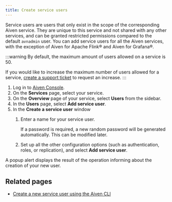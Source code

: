 ```yaml
---
title: Create service users
---
```


Service users are users that only exist in the scope of the
corresponding Aiven service. They are unique to this service and not
shared with any other services, and can be granted restricted
permissions compared to the default `avnadmin` user. You can add service
users for all the Aiven services, with the exception of Aiven for Apache
Flink® and Aiven for Grafana®.

:::warning
By default, the maximum amount of users allowed on a service is 50.

If you would like to increase the maximum number of users allowed for a
service,
[create a support ticket](/docs/platform/howto/project-support-center) to request an increase.
:::

1.  Log in to [Aiven Console](https://console.aiven.io/).
1.  On the **Services** page, select your service.
1.  On the **Overview** page of your service, select **Users** from the
    sidebar.
1.  In the **Users** page, select **Add service user**.
1.  In the **Create a service user** window
    1.  Enter a name for your service user.

        If a password is required, a new random password will be
        generated automatically. This can be modified later.

    1.  Set up all the other configuration options (such as
        authentication, roles, or replication), and select **Add service
        user**.

A popup alert displays the result of the operation informing about the
creation of your new user.

## Related pages

- [Create a new service user using the Aiven CLI](/docs/tools/cli/service/user#avn-service-user-create)
